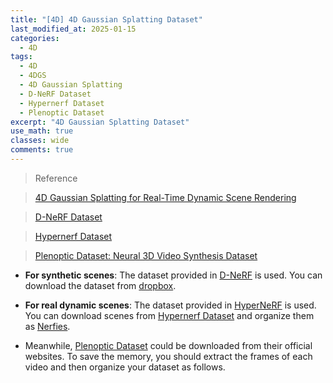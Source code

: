 ```yaml
---
title: "[4D] 4D Gaussian Splatting Dataset"
last_modified_at: 2025-01-15
categories:
  - 4D
tags:
  - 4D
  - 4DGS
  - 4D Gaussian Splatting
  - D-NeRF Dataset
  - Hypernerf Dataset
  - Plenoptic Dataset
excerpt: "4D Gaussian Splatting Dataset"
use_math: true
classes: wide
comments: true
---
```


> Reference

> [4D Gaussian Splatting for Real-Time Dynamic Scene Rendering](https://github.com/hustvl/4DGaussians?tab=readme-ov-file)

> [D-NeRF Dataset](https://www.dropbox.com/s/0bf6fl0ye2vz3vr/data.zip?dl=0)

> [Hypernerf Dataset](https://github.com/google/hypernerf/releases/tag/v0.1)

> [Plenoptic Dataset: Neural 3D Video Synthesis Dataset](https://github.com/facebookresearch/Neural_3D_Video)

- **For synthetic scenes**: The dataset provided in [D-NeRF](https://github.com/albertpumarola/D-NeRF) is used. You can download the dataset from [dropbox](https://www.dropbox.com/s/0bf6fl0ye2vz3vr/data.zip?dl=0).

- **For real dynamic scenes**: The dataset provided in [HyperNeRF](https://github.com/google/hypernerf) is used. You can download scenes from [Hypernerf Dataset](https://github.com/google/hypernerf/releases/tag/v0.1) and organize them as [Nerfies](https://github.com/google/nerfies#datasets).

- Meanwhile, [Plenoptic Dataset](https://github.com/facebookresearch/Neural_3D_Video) could be downloaded from their official websites. To save the memory, you should extract the frames of each video and then organize your dataset as follows.

